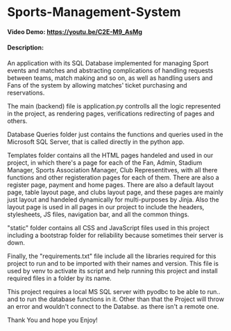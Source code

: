 # Sports-Management-System
#### Video Demo:  https://youtu.be/C2E-M9_AsMg
#### Description:

An application with its SQL Database implemented for managing Sport events and matches and abstracting complications of handling requests between teams, match making and so on, as well as handling users and Fans of the system by allowing matches' ticket purchasing and reservations.

The main (backend) file is application.py controlls all the logic represented in the project, as rendering pages, verifications redirecting of pages and others.

Database Queries folder just contains the functions and queries used in the Microsoft SQL Server, that is called directly in the python app.

Templates folder contains all the HTML pages handeled and used in our project, in which there's a page for each of the Fan, Admin, Stadium Manager, Sports Association Manager, Club Representitves, with all there functions and other registeration pages for each of them. There are also a register page, payment and home pages. There are also a default layout page, table layout page, and clubs layout page, and these pages are mainly just layout and handeled dynamically for multi-purposes by Jinja. Also the layout page is used in all pages in our project to include the headers, stylesheets, JS files, navigation bar, and all the common things.

"static" folder contains all CSS and JavaScript files used in this project including a bootstrap folder for reliability because sometimes their server is down.

Finally, the "requirements.txt" file include all the libraries required for this project to run and to be imported with their names and version. This file is used by venv to activate its script and help running this project and install required files in a folder by its name.

This project requires a local MS SQL server with pyodbc to be able to run.. and to run the database functions in it. Other than that the Project will throw an error and wouldn't connect to the Databse. as there isn't a remote one.

Thank You and hope you Enjoy!
